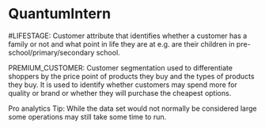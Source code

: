 # QuantumIntern

#LIFESTAGE: Customer attribute that identifies whether a customer has a family or not and what point in life they are at e.g. are their children in pre-school/primary/secondary school.

PREMIUM_CUSTOMER: Customer segmentation used to differentiate shoppers by the price point of products they buy and the types of products they buy. It is used to identify whether customers may spend more for quality or brand or whether they will purchase the cheapest options.

Pro analytics Tip: While the data set would not normally be considered large some operations may still take some time to run. 
